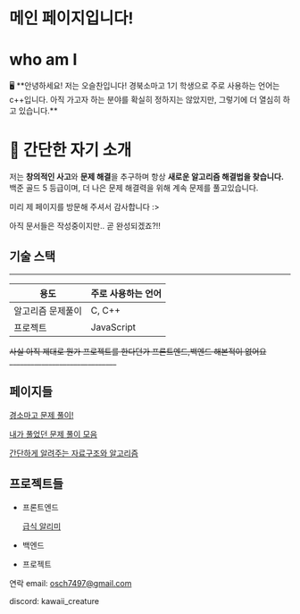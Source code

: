 # 메인 페이지입니다!

# who am I

<aside>
🖥️ **안녕하세요! 저는 오슬찬입니다! 
경북소마고 1기 학생으로 주로 사용하는 언어는 c++입니다. 아직 가고자 하는 분야를 확실히 정하지는 않았지만, 그렇기에 더 열심히 하고 있습니다.**

</aside>

[](https://www.notion.so)

# 🎁 간단한 자기 소개

저는 **창의적인 사고**와 **문제 해결**을 추구하며 항상 **새로운 알고리즘 해결법을 찾습니다.** 백준 골드 5 등급이며, 더 나은 문제 해결력을 위해 계속 문제를 풀고있습니다.

미리 제 페이지를 방문해 주셔서 감사합니다 :>

아직 문서들은 작성중이지만.. 곧 완성되겠죠?!!

## 기술 스택

_____________________________

| 용도 | 주로 사용하는 언어 |
| --- | --- |
| 알고리즘 문제풀이 | C, C++ |
| 프로젝트 | JavaScript |

~~사실 아직 제대로 뭔가 프로젝트를 한다던가 프론트엔드,백엔드 해본적이 없어요~~______________________________

## 페이지들

[경소마고 문제 풀이!](%E1%84%86%E1%85%A6%E1%84%8B%E1%85%B5%E1%86%AB%20%E1%84%91%E1%85%A6%E1%84%8B%E1%85%B5%E1%84%8C%E1%85%B5%E1%84%8B%E1%85%B5%E1%86%B8%E1%84%82%E1%85%B5%E1%84%83%E1%85%A1!%2020236e84a97180abbc8bdfc489e4d533/%E1%84%80%E1%85%A7%E1%86%BC%E1%84%89%E1%85%A9%E1%84%86%E1%85%A1%E1%84%80%E1%85%A9%20%E1%84%86%E1%85%AE%E1%86%AB%E1%84%8C%E1%85%A6%20%E1%84%91%E1%85%AE%E1%86%AF%E1%84%8B%E1%85%B5!%2020636e84a97180e38a81e94469ce2110.md)

[내가 풀었던 문제 풀이 모음](%E1%84%86%E1%85%A6%E1%84%8B%E1%85%B5%E1%86%AB%20%E1%84%91%E1%85%A6%E1%84%8B%E1%85%B5%E1%84%8C%E1%85%B5%E1%84%8B%E1%85%B5%E1%86%B8%E1%84%82%E1%85%B5%E1%84%83%E1%85%A1!%2020236e84a97180abbc8bdfc489e4d533/%E1%84%82%E1%85%A2%E1%84%80%E1%85%A1%20%E1%84%91%E1%85%AE%E1%86%AF%E1%84%8B%E1%85%A5%E1%86%BB%E1%84%83%E1%85%A5%E1%86%AB%20%E1%84%86%E1%85%AE%E1%86%AB%E1%84%8C%E1%85%A6%20%E1%84%91%E1%85%AE%E1%86%AF%E1%84%8B%E1%85%B5%20%E1%84%86%E1%85%A9%E1%84%8B%E1%85%B3%E1%86%B7%2020336e84a97180ef8338dfd877eb22af.md)

[간단하게 알려주는 자료구조와 알고리즘](%E1%84%86%E1%85%A6%E1%84%8B%E1%85%B5%E1%86%AB%20%E1%84%91%E1%85%A6%E1%84%8B%E1%85%B5%E1%84%8C%E1%85%B5%E1%84%8B%E1%85%B5%E1%86%B8%E1%84%82%E1%85%B5%E1%84%83%E1%85%A1!%2020236e84a97180abbc8bdfc489e4d533/%E1%84%80%E1%85%A1%E1%86%AB%E1%84%83%E1%85%A1%E1%86%AB%E1%84%92%E1%85%A1%E1%84%80%E1%85%A6%20%E1%84%8B%E1%85%A1%E1%86%AF%E1%84%85%E1%85%A7%E1%84%8C%E1%85%AE%E1%84%82%E1%85%B3%E1%86%AB%20%E1%84%8C%E1%85%A1%E1%84%85%E1%85%AD%E1%84%80%E1%85%AE%E1%84%8C%E1%85%A9%E1%84%8B%E1%85%AA%20%E1%84%8B%E1%85%A1%E1%86%AF%E1%84%80%E1%85%A9%E1%84%85%E1%85%B5%E1%84%8C%E1%85%B3%E1%86%B7%2020336e84a97180aab7e9dcce05f90d74.md)

## 프로젝트들

- 프론트엔드
    
    [급식 알리미](/README/급식%20알리미.md)
    
- 백엔드
- 프로젝트
    
    

연락
email:     osch7497@gmail.com

discord: kawaii_creature
